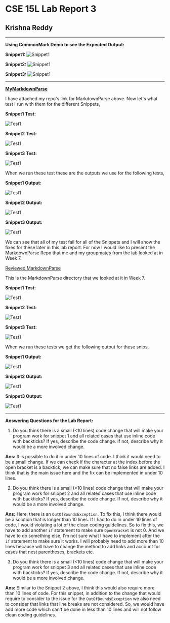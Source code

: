 # **CSE 15L Lab Report 3**
## Krishna Reddy
*******

**Using CommonMark Demo to see the Expected Output:**

**Snippet1:**
![Snippet1](Snippet1.png)

**Snippet2:**
![Snippet1](Snippet2.png)

**Snippet3:**
![Snippet1](Snippet3.png)

******

**[MyMarkdownParse](https://github.com/kreddy/markdown-parser)**

I have attached my repo's link for MarkdownParse above. Now let's what test I run with them for the different Snippets,

**Snippet1 Test:**

![Test1](Snip1.png)

**Snippet2 Test:**

![Test1](Snip2.png)

**Snippet3 Test:**

![Test1](Snip3.png)

When we run these test these are the outputs we use for the following tests, 

**Snippet1 Output:**

![Test1](mySnip1.png)

**Snippet2 Output:**

![Test1](mySnip2.png)

**Snippet3 Output:**

![Test1](mySnip3.png)

We can see that all of my test fail for all of the Snippets and I will show the fixes for these later in this lab report. For now I would like to present the MarkdownParse Repo that me and my groupmates from the lab looked at in Week 7.

[Reviewed MarkdownParse](https://github.com/aHewig/markdown-parser)

This is the MarkdownParse directory that we looked at it in Week 7. 

**Snippet1 Test:**

![Test1](Snip4.png)

**Snippet2 Test:**

![Test1](Snip5.png)

**Snippet3 Test:**

![Test1](Snip6.png)

When we run these tests we get the following output for these snips,

**Snippet1 Output:**

![Test1](Output1.png)

**Snippet2 Output:**

![Test1](Output2.png)

**Snippet3 Output:**

![Test1](Output3.png)

*****

**Answering Questions for the Lab Report:**

1. Do you think there is a small (<10 lines) code change that will make your program work for snippet 1 and all related cases that use inline code with backticks? If yes, describe the code change. If not, describe why it would be a more involved change.

**Ans:**
It is possible to do it in under 10 lines of code. I think it would need to be a small change. If we can check if the character at the index before the open bracket is a backtick, we can make sure that no false links are added. I think that is the main issue here and the fix can be implemented in under 10 lines.

2. Do you think there is a small (<10 lines) code change that will make your program work for snippet 2 and all related cases that use inline code with backticks? If yes, describe the code change. If not, describe why it would be a more involved change.

**Ans:**
Here, there is an `OutOfBoundsException`. To fix this, I think there would be a solution that is longer than 10 lines. If I had to do in under 10 lines of code, I would violating a lot of the clean coding guidelines. So to fix this, we have to add another `if` statement to make sure `OpenBracket` is not 0. And we have to do something else, I'm not sure what I have to implement after the `if` statement to make sure it works. I will probably need to add more than 10 lines because will have to change the method to add links and account for cases that nest parentheses, brackets etc.

3. Do you think there is a small (<10 lines) code change that will make your program work for snippet 3 and all related cases that use inline code with backticks? If yes, describe the code change. If not, describe why it would be a more involved change.

**Ans:**
Similar to the Snippet 2 above, I think this would also require more than 10 lines of code. For this snippet, in addition to the change that would require to consider to the issue for the `OutOfBoundsException` we also need to consider that links that line breaks are not considered. So, we would have add more code which can't be done in less than 10 lines and will not follow clean coding guidelines.
